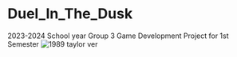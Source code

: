 # Duel_In_The_Dusk
2023-2024 School year
Group 3 Game Development Project for 1st Semester
![1989 taylor ver](https://github.com/RynInATree/Duel_In_The_Dusk/assets/35578941/ed719190-4386-4b08-abfe-3dc146be983b)
